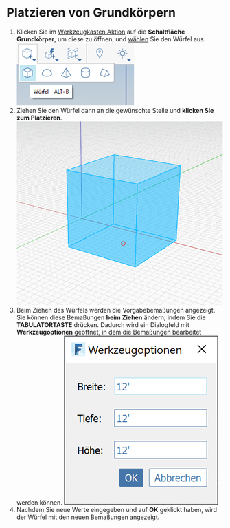 # Platzieren von Grundkörpern

1. Klicken Sie im [Werkzeugkasten Aktion](https://github.com/FormIt3D/autodesk-formit-360-windows-help/tree/c377e7b8a3b8e43e684321d0b7de867608d317a3/tool-library/tool-bars-extended.md) auf die **Schaltfläche Grundkörper**, um diese zu öffnen, und [wählen](select-edge-face-or-object.md) Sie den Würfel aus.   ![](../.gitbook/assets/primitive-cube.png)
2. Ziehen Sie den Würfel dann an die gewünschte Stelle und **klicken Sie zum Platzieren**.  ![](../.gitbook/assets/image-2-%20%281%29.png)
3. Beim Ziehen des Würfels werden die Vorgabebemaßungen angezeigt. Sie können diese Bemaßungen **beim Ziehen** ändern, indem Sie die **TABULATORTASTE** drücken. Dadurch wird ein Dialogfeld mit **Werkzeugoptionen** geöffnet, in dem die Bemaßungen bearbeitet werden können. ![](../.gitbook/assets/image%20%281%29.png)
4. Nachdem Sie neue Werte eingegeben und auf **OK** geklickt haben, wird der Würfel mit den neuen Bemaßungen angezeigt.

